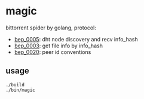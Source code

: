 # magic

bittorrent spider by golang, protocol:

- [bep_0005](http://www.bittorrent.org/beps/bep_0005.html): dht node discovery and recv info_hash
- [bep_0003](http://www.bittorrent.org/beps/bep_0003.html): get file info by info_hash
- [bep_0020](http://www.bittorrent.org/beps/bep_0020.html): peer id conventions

## usage

    ./build
    ./bin/magic